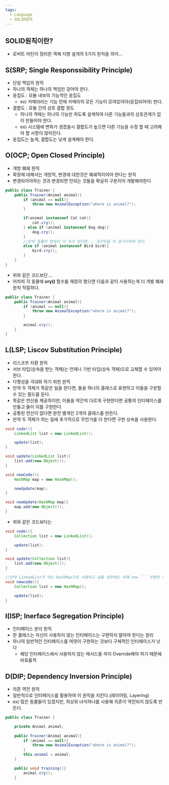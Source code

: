```yaml
---
tags:
  - Language
  - SOLID원칙
---
```

## SOLID원칙이란?
- 로버트 마틴이 정리한 객체 지향 설게의 5가지 원칙을 의미...

## S(SRP; Single Responssibility Principle)
- 단일 책임의 원칙
- 하나의 객체는 하나의 책임만 갖어야 한다.
- 응집도 : 모듈 내보의 기능적인 응집도
	- ex) 카메라라는 기능 안에 카메라의 모든 기능이 모여있어야(응집되어야) 한다.
- 결합도 : 모듈 간의 상호 결합 정도
	- 하나의 객체는 하나의 기능만 하도록 설계하여 다른 기능들과의 상호관계가 없이 만들어야 한다.
	- ex) 시스템에 변화가 생겼을시 결합도가 높으면 다른 기능을 수정 할 때 고려해야 할 사항이 많아진다.
- 응집도는 높게, 결합도는 낮게 설계해야 한다.


## O(OCP; Open Closed Principle)
- 개방 폐쇄 원칙
- 확장에 대해서는 개방적, 변경에 대한것은 폐쇄적이어야 한다는 원칙
- 변경되어야하는 것과 변경되면 안되는 것들을 확실히 구분지어 개발해야한다

```java
public class Trainer { 
    public Trainer(Animal animal){
        if (animal == null){
            throw new AnimalException("where is animal?");
        }

        if(animal instanceof Cat cat){
            cat.cry();
        } else if (animal instanceof Dog dog){
            dog.cry();
        }
        //만약 동물이 한마리 더 추가 된다면... 조건무을 더 증가시켜야 한다.
        else if (animal instanceof Bird bird){
            bird.cry();
        }
    }
}
```

- 위와 같은 코드보단....
- 어차피 각 동물에  **cry()** 함수를 재정의 했으면 다음과 같이 사용하는게 더 개발 폐쇄원칙 적절하다.
```java
public class Trainer {
    public Trainer(Animal animal){
        if (animal == null){
            throw new AnimalException("where is animal?");
        }

        animal.cry();
    }
}
```

## L(LSP; Liscov Substitution Principle)
- 리스코프 치환 원칙
- 서브 타입(상속을 받는 객체)는 언제나 기반 타입(상속 객체)으로 교체할 수 있어야한다.
- 다형성을 극대화 하기 위한 원칙
- 만약 두 객체가 똑같은 일을 한다면, 둘을 하나의 클래스로 표현하고 이들을 구분할 수 있는 필드를 둔다.
- 똑같은 연산을 제공하지만, 이들을 약간씩 다르게 구현한다면 공통의 인터페이스를 만들고 둘이 이를 구현한다.
- 공통된 연산이 없다면 완전 별개인 2개의 클래스를 만든다.
- 만약 두 객체가 하는 일에 추가적으로 무언가를 더 한다면 구현 상속을 사용한다.

```java
void code(){
    LinkedList list = new LinkedList();

    update(list);
}

void update(LinkedList list){
    list.add(new Object());
}

void newCode(){
    HashMap map = new HashMap();

    newUpdate(map);
}

void newUpdate(HashMap map){
    map.add(new Object());
}
```
- 위와 같은 코드보다는
```java
void code(){
    Collection list = new LinkedList();

    update(list);
}

void update(Collection list){
    list.add(new Object());
}

//만약 LinkedList가 아닌 HashMap으로 사용하고 싶을 경우에는 뒤에 new ``` 부분만 수정해준면 된다.
void newcode(){
    Collection list = new HashMap();

    update(list);
}
```

## I(ISP; Inerface Segregation Principle)
- 인터페이스 분리 원칙
- 한 클래스는 자신이 사용하지 않는 인터페이스는 구현하지 말아야 한다는 원리
- 하나의 일반적인 인터페이스를 여럿이 구현하는 것보다 구체적인 인터페이스가 낫다
	- 해당 인터페이스에서 사용하지 않는 메서드들 까지 Override해야 하기 때문에 비효윯적


## D(DIP; Dependency Inversion Principle)
- 의존 역전 원칙
- 일반적으로 인터페이스를 활용하여 이 원칙을 지킨다.(레이어링, Layering)
- ex) 많은 동물들이 있겠지만, 최상위 녀석하나를 사용해 의존이 역전되지 않도록 만든다.
```java
public class Trainer {

    private Animal animal;
	
    public Trainer(Animal animal){
        if (animal == null){
            throw new AnimalException("where is animal?");
        }
        this.animal = animal;
    }

    public void training(){
        animal.cry();
    }
```